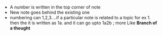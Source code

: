 - A number is written in the top corner of note
- New note goes behind the existing one
- numbering can 1,2,3....if a particular note is related to a topic for ex 1. then the it is written as 1a. and it can go upto 1a2b ; more Like __Branch of a thought__